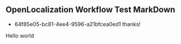 ## OpenLocalization Workflow Test MarkDown
* 64f85e05-bc81-4ee4-9596-a21bfcea0ed1 
thanks!

Hello world